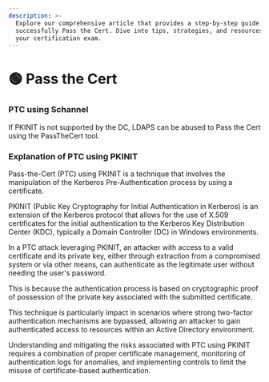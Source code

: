 ```yaml
---
description: >-
  Explore our comprehensive article that provides a step-by-step guide on how to
  successfully Pass the Cert. Dive into tips, strategies, and resources to ace
  your certification exam.
---
```


# 🟢 Pass the Cert

### PTC using Schannel

If PKINIT is not supported by the DC, LDAPS can be abused to Pass the Cert using the PassTheCert tool.

### Explanation of PTC using PKINIT

Pass-the-Cert (PTC) using PKINIT is a technique that involves the manipulation of the Kerberos Pre-Authentication process by using a certificate.&#x20;

PKINIT (Public Key Cryptography for Initial Authentication in Kerberos) is an extension of the Kerberos protocol that allows for the use of X.509 certificates for the initial authentication to the Kerberos Key Distribution Center (KDC), typically a Domain Controller (DC) in Windows environments.

In a PTC attack leveraging PKINIT, an attacker with access to a valid certificate and its private key, either through extraction from a compromised system or via other means, can authenticate as the legitimate user without needing the user's password.&#x20;

This is because the authentication process is based on cryptographic proof of possession of the private key associated with the submitted certificate.

This technique is particularly impact in scenarios where strong two-factor authentication mechanisms are bypassed, allowing an attacker to gain authenticated access to resources within an Active Directory environment.&#x20;

Understanding and mitigating the risks associated with PTC using PKINIT requires a combination of proper certificate management, monitoring of authentication logs for anomalies, and implementing controls to limit the misuse of certificate-based authentication.
